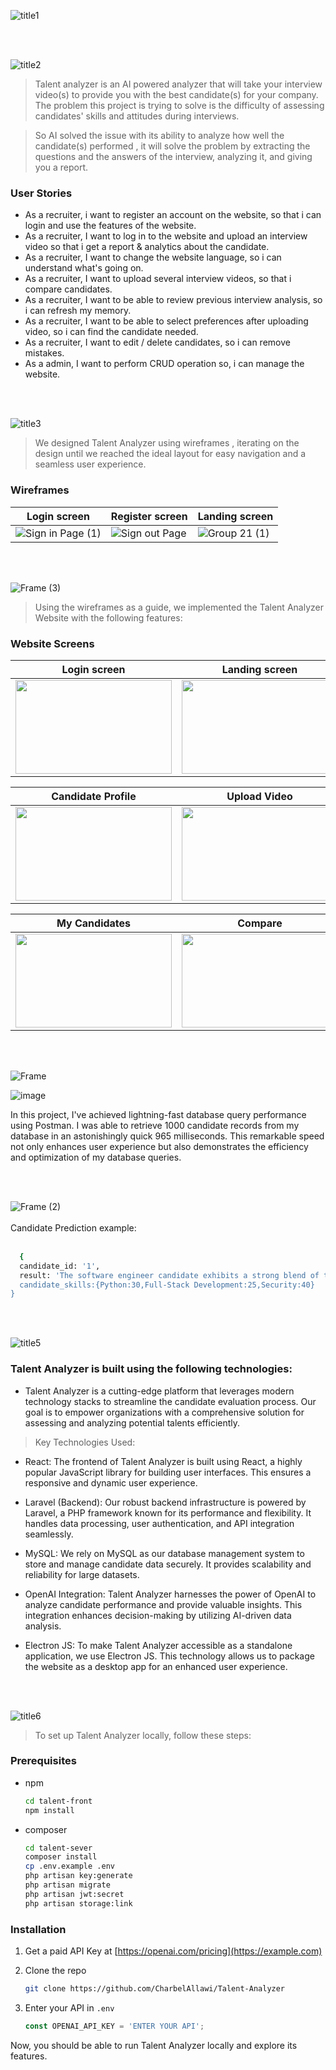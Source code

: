 



![title1](https://github.com/CharbelAllawi/Talent-Analyzer/assets/108435865/cc25e0db-4175-4655-b3ff-1e4d4f50e32e)

<br><br>

<!-- project philosophy -->
![title2](https://github.com/CharbelAllawi/Talent-Analyzer/assets/108435865/59a0d8b4-eef1-4ef5-a55e-b20641a40177)

> Talent analyzer is an AI powered analyzer that will take your interview video(s) to provide you with the best candidate(s) for your company. The problem this project is trying to solve is the difficulty of assessing candidates' skills and attitudes during interviews.

>So AI solved the issue with its ability to analyze how well the candidate(s) performed , it will solve the problem by extracting the questions and the answers of the interview, analyzing it, and giving you a report.

### User Stories
- As a recruiter, i want to register an account on the website, so that i can login and use the features of the website.
- As a recruiter, I want to log in to the website and upload an interview video so that i get a report & analytics about the candidate.
- As a recruiter, I want to change the website language, so i can understand what's going on.
- As a recruiter, I want to upload several interview videos, so that i compare candidates.
- As a recruiter, I want to be able to review previous interview analysis, so i can refresh my memory.
- As a recruiter, I want to be able to select preferences after uploading video, so i can find the candidate needed.
- As a recruiter, I want to edit / delete candidates, so i can remove mistakes.
- As a admin, I want to perform CRUD operation so, i can manage the website.


<br><br>

<!-- Prototyping -->
![title3](https://github.com/CharbelAllawi/Talent-Analyzer/assets/108435865/df41e4b4-083f-47ea-ac16-804bfae13d09)

> We designed Talent Analyzer using wireframes , iterating on the design until we reached the ideal layout for easy navigation and a seamless user experience.

### Wireframes
| Login screen  | Register screen |  Landing screen |
| ---| ---| ---|
|![Sign in Page (1)](https://github.com/CharbelAllawi/Talent-Analyzer/assets/108435865/d047c42c-02c5-4509-9860-ff6735dfd1df) |![Sign out Page](https://github.com/CharbelAllawi/Talent-Analyzer/assets/108435865/b9c186cf-3d35-40c5-8a61-17ebd4cff47c) |![Group 21 (1)](https://github.com/CharbelAllawi/Talent-Analyzer/assets/108435865/8243de63-a720-4474-ae68-ffdaaed9a82a)|


<br><br>

<!-- Implementation -->
![Frame (3)](https://github.com/CharbelAllawi/Talent-Analyzer/assets/108435865/807aff20-a61d-4192-8072-de2c4cd70ab5)

> Using the wireframes as a guide, we implemented the Talent Analyzer Website with the following features:

### Website Screens

| Login screen  | Landing screen | Loading screen |  Multi-Language screen | 
| ---| ---| ---| ---|
|<img src="https://github.com/CharbelAllawi/Talent-Analyzer/assets/108435865/fde7e938-5171-41a5-8174-b30957b59ea9" width="250" height="150">|<img src="https://github.com/CharbelAllawi/Talent-Analyzer/assets/108435865/5df811d9-e34a-4b48-9a52-305d034f6e79" width="250" height="150">|<img src="https://github.com/CharbelAllawi/Talent-Analyzer/assets/108435865/7a6eab61-5966-40a1-b3d2-8412a58704f2" width="250" height="150">|<img src="https://github.com/CharbelAllawi/Talent-Analyzer/assets/108435865/25afe2c5-80e0-4ba0-8c32-f498a206e15e" width="250" height="150">|

| Candidate Profile | Upload Video | Recruiter Preference | AI Result |
| ---| ---| ---| ---|
|<img src="https://github.com/CharbelAllawi/Talent-Analyzer/assets/108435865/18b83959-8650-4ba6-9fe8-3470d5e8e8e3" width="250" height="150">|<img src="https://github.com/CharbelAllawi/Talent-Analyzer/assets/108435865/d870d44a-a203-4867-8beb-5324c5437fe5" width="250" height="150">|<img src="https://github.com/CharbelAllawi/Talent-Analyzer/assets/108435865/c1a883d8-56c5-41af-821c-6c994618d9e5" width="250" height="150">|<img src="https://github.com/CharbelAllawi/Talent-Analyzer/assets/108435865/60a3482f-0d7a-4551-9da8-4d4b40f93c66" width="250" height="150">|

| My Candidates| Compare | Compare Result | Admin CRUD |
| ---| ---| ---| ---|
|<img src="https://github.com/CharbelAllawi/Talent-Analyzer/assets/108435865/9774d373-d8fc-4dd1-8d81-13f063ae27e0" width="250" height="150">|<img src="https://github.com/CharbelAllawi/Talent-Analyzer/assets/108435865/02930642-bc48-4340-afaf-3038caf7fa39" width="250" height="150">|<img src="https://github.com/CharbelAllawi/Talent-Analyzer/assets/108435865/0d6f860f-4b4c-49d0-97e8-adcf87bb974d" width="250" height="150">|<img src="https://github.com/CharbelAllawi/Talent-Analyzer/assets/108435865/94ee3df6-c9b0-4883-ab6c-14ce87d94a1d" width="250" height="150">|

<br><br>

<!-- Tech stack -->
![Frame](https://github.com/CharbelAllawi/Talent-Analyzer/assets/108435865/80212da1-a91f-4761-ad5a-44943166b025)



![image](https://github.com/CharbelAllawi/Talent-Analyzer/assets/108435865/3bcd2e7f-e68d-40d4-8b2b-90a40d3c50a7)

In this project, I've achieved lightning-fast database query performance using Postman. I was able to retrieve 1000 candidate records from my database in an astonishingly quick 965 milliseconds. This remarkable speed not only enhances user experience but also demonstrates the efficiency and optimization of my database queries.

<br><br>

![Frame (2)](https://github.com/CharbelAllawi/Talent-Analyzer/assets/108435865/f324021e-c0b4-41df-aba5-c3a184baba6a)
<br><br>
Candidate Prediction example: 
<br><br>
```sh 
  {
  candidate_id: '1',
  result: 'The software engineer candidate exhibits a strong blend of technical expertise and problem-solving skills. They have a robust background in software development, evident from their extensive experience with multiple programming languages, including Java, Python, and JavaScript. Their proficiency in these languages, combined with their familiarity with various development frameworks and tools, positions them as a versatile engineer capable of adapting to diverse project requirements.Furthermore, the candidate demonstrates a deep understanding of software architecture and design principles, showcasing their ability to craft efficient and scalable solutions. Their experience in working on cross-functional teams and collaborating with other developers, designers, and stakeholders highlights their excellent interpersonal and communication skills, crucial for successful project execution. The candidate's commitment to continuous learning and professional growth is evident through their participation in online courses, attending tech conferences, and staying updated with industry trends. This proactive approach to self-improvement aligns well with the ever-evolving nature of the software engineering field, ensuring their ability to remain adaptable and innovative in a rapidly changing environment.Overall, the software engineer candidate presents a compelling combination of technical prowess, collaborative aptitude, and a dedication to personal and professional development, making them a strong contender for any software engineering role.",
  candidate_skills:{Python:30,Full-Stack Development:25,Security:40}
}
```
<br><br>
<!-- Tech stack -->
![title5](https://github.com/CharbelAllawi/Talent-Analyzer/assets/108435865/3e53eac4-8846-41f2-902b-c7f5c57b7844)
###  Talent Analyzer is built using the following technologies:

- Talent Analyzer is a cutting-edge platform that leverages modern technology stacks to streamline the candidate evaluation process. Our goal is to empower organizations with a comprehensive solution for assessing and analyzing potential talents efficiently.


> Key Technologies Used:
- React: The frontend of Talent Analyzer is built using React, a highly popular JavaScript library for building user interfaces. This ensures a responsive and dynamic user experience.

- Laravel (Backend): Our robust backend infrastructure is powered by Laravel, a PHP framework known for its performance and flexibility. It handles data processing, user authentication, and API integration seamlessly.

- MySQL: We rely on MySQL as our database management system to store and manage candidate data securely. It provides scalability and reliability for large datasets.

- OpenAI Integration: Talent Analyzer harnesses the power of OpenAI to analyze candidate performance and provide valuable insights. This integration enhances decision-making by utilizing AI-driven data analysis.

- Electron JS: To make Talent Analyzer accessible as a standalone application, we use Electron JS. This technology allows us to package the website as a desktop app for an enhanced user experience.

<br><br>

<!-- How to run -->
![title6](https://github.com/CharbelAllawi/Talent-Analyzer/assets/108435865/d1ab7f4f-12eb-4010-bda3-34a1b5ebecca)

> To set up Talent Analyzer locally, follow these steps:

### Prerequisites


* npm
  ```sh
  cd talent-front
  npm install
  ```
* composer
  ```sh
  cd talent-sever    
  composer install
  cp .env.example .env
  php artisan key:generate
  php artisan migrate
  php artisan jwt:secret
  php artisan storage:link

  ```
### Installation



1. Get a paid API Key at [https://openai.com/pricing](https://example.com)
2. Clone the repo
   ```sh
   git clone https://github.com/CharbelAllawi/Talent-Analyzer
   ```

4. Enter your API in `.env`
   ```js
   const OPENAI_API_KEY = 'ENTER YOUR API';
   ```

Now, you should be able to run Talent Analyzer locally and explore its features.
